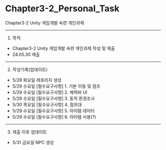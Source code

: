 # Chapter3-2_Personal_Task
 Chapter3-2 Unity 게임개발 숙련 개인과제
***
1. 목적
* Chapter3-2 Unity 게임개발 숙련 개인과제 작성 및 제출
* 24.05.30 제출
***
2. 작성기록(업데이트)
* 5/28 화요일 레포리지 생성
* 5/29 수요일 [필수요구사항] 1. 기본 이동 및 점프
* 5/29 수요일 [필수요구사항] 2. 체력바 UI 
* 5/29 수요일 [필수요구사항] 3. 동적 환경조사
* 5/30 목요일 [필수요구사항] 4. 점프대 
* 5/29 수요일 [필수요구사항] 5. 아이템 데이터
* 5/29 수요일 [필수요구사항] 6. 아이템 사용(?)

***
3. 제출 이후 업데이트
* 5/31 금요일 NPC 생성